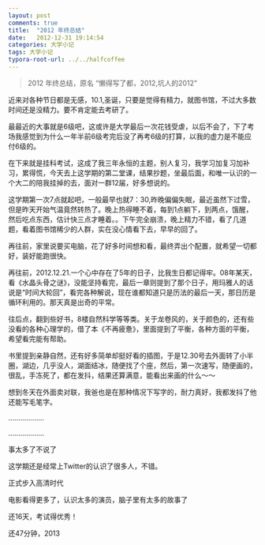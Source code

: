 ```yaml
---
layout: post
comments: true
title:  "2012 年终总结"
date:   2012-12-31 19:14:54
categories: 大学小记
tags: 大学小记
typora-root-url: ../../halfcoffee
---
```




> 2012 年终总结，原名 “懒得写了都，2012,坑人的2012”



近来对各种节日都是无感，10.1,圣诞，只要是觉得有精力，就图书馆，不过大多数时间还是没精力。要不肯定能去考研了。

最最近的大事就是6级吧，这或许是大学最后一次花钱受虐，以后不会了，下了考场我感觉到为什么一年半前6级考完后没了再考6级的打算，以我的虚力是不能应付6级的。

在下来就是挂科考试，这成了我三年永恒的主题，别人复习，我学习加复习加补习，累得慌，今天去上这学期的第二堂课，结果抄题，坐最后面，和唯一认识的一个大二的陪我挂掉的去，面对一群12届，好多想说的。

这学期第一次7点就起吧，一般最早也就7：30,昨晚偏偏失眠，最近虽然下过雪，但是昨天开始气温竟然转热了。晚上热得睡不着，每到1点躺下，到两点，饿醒，然后吃点东西，估计快三点才睡着。。下午完全崩溃，晚上精力不错，看了几道题，看着图书馆稀少的人群，实在没心情看下去，早早的回了。

再往前，家里说要买电脑，花了好多时间想和看，最终弄出个配置，就希望一切都好，装好能跑很快。

再往前，2012.12.21.一个心中存在了5年的日子，比我生日都记得牢。08年某天，看《水晶头骨之谜》，没能坚持看完，最后一章则提到了那个日子，用玛雅人的话说是“时间大轮回”，看完各种解说，现在谁都知道只是历法的最后一天，那日历是循环利用的。那天真是出奇的平常。

往后点，翻到些好书，8楼自然科学等等类。关于龙卷风的，关于颜色的，还有些没看的各种心理学的，借了本《不再疲惫》，里面提到了平衡，各种方面的平衡，希望看完能有帮助。

书里提到亲静自然，还有好多简单却挺好看的插图，于是12.30号去外面转了小半圈，湖边，几乎没人，湖面结冰，随便找了个座，然后，第一次速写，随便画的，很乱，手冻死了，都在发抖，结果还算满意，能看出来画的什么～～

想到冬天在外面卖对联，我爸也是在那种情况下写字的，耐力真好，我都发抖了他还能写毛笔字。

………………

………………

事太多了不说了

这学期还是经常上Twitter的认识了很多人，不错。

正式步入高清时代

电影看得更多了，认识太多的演员，脑子里有太多的故事了

还16天，考试得优秀！

还47分钟，2013

